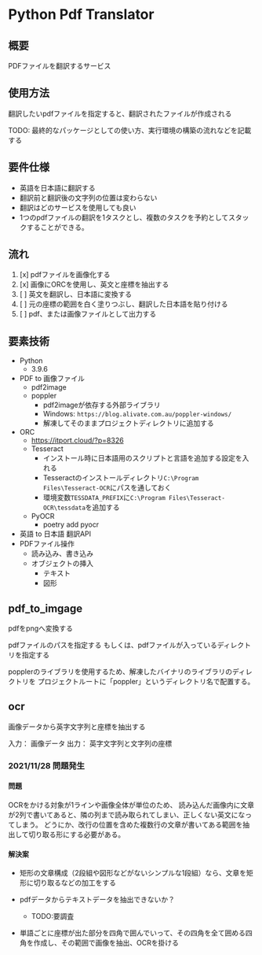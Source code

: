 # Python Pdf Translator

## 概要

PDFファイルを翻訳するサービス

## 使用方法

翻訳したいpdfファイルを指定すると、翻訳されたファイルが作成される

TODO: 最終的なパッケージとしての使い方、実行環境の構築の流れなどを記載する

## 要件仕様

- 英語を日本語に翻訳する
- 翻訳前と翻訳後の文字列の位置は変わらない
- 翻訳はどのサービスを使用しても良い
- 1つのpdfファイルの翻訳を1タスクとし、複数のタスクを予約としてスタックすることができる。

## 流れ

1. [x] pdfファイルを画像化する
2. [x] 画像にORCを使用し、英文と座標を抽出する
3. [ ] 英文を翻訳し、日本語に変換する
4. [ ] 元の座標の範囲を白く塗りつぶし、翻訳した日本語を貼り付ける
5. [ ] pdf、または画像ファイルとして出力する

## 要素技術

- Python
  - 3.9.6
- PDF to 画像ファイル
  - pdf2image
  - poppler
    - pdf2imageが依存する外部ライブラリ
    - Windows: `https://blog.alivate.com.au/poppler-windows/`
    - 解凍してそのままプロジェクトディレクトリに追加する
- ORC
  - <https://itport.cloud/?p=8326>
  - Tesseract
    - インストール時に日本語用のスクリプトと言語を追加する設定を入れる
    - Tesseractのインストールディレクトリ`C:\Program Files\Tesseract-OCR`にパスを通しておく
    - 環境変数`TESSDATA_PREFIX`に`C:\Program Files\Tesseract-OCR\tessdata`を追加する
  - PyOCR
    - poetry add pyocr
- 英語 to 日本語 翻訳API
- PDFファイル操作
  - 読み込み、書き込み
  - オブジェクトの挿入
    - テキスト
    - 図形

## pdf_to_imgage

pdfをpngへ変換する

pdfファイルのパスを指定する
もしくは、pdfファイルが入っているディレクトリを指定する

popplerのライブラリを使用するため、解凍したバイナリのライブラリのディレクトリを
プロジェクトルートに「poppler」というディレクトリ名で配置する。

## ocr

画像データから英字文字列と座標を抽出する

入力： 画像データ
出力： 英字文字列と文字列の座標

### 2021/11/28 問題発生

#### 問題

OCRをかける対象が1ラインや画像全体が単位のため、
読み込んだ画像内に文章が2列で書いてあると、隣の列まで読み取られてしまい、正しくない英文になってしまう。
どうにか、改行の位置を含めた複数行の文章が書いてある範囲を抽出して切り取る形にする必要がある。

#### 解決案

- 矩形の文章構成（2段組や図形などがないシンプルな1段組）なら、文章を矩形に切り取るなどの加工をする
- pdfデータからテキストデータを抽出できないか？
  - TODO:要調査

- 単語ごとに座標が出た部分を四角で囲んでいって、その四角を全て囲める四角を作成し、その範囲で画像を抽出、OCRを掛ける
